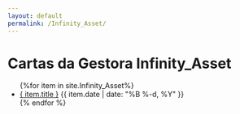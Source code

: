 ```yaml
---
layout: default
permalink: /Infinity_Asset/
---
```


<h1>Cartas da Gestora Infinity_Asset</h1>
<ul>
{%for item in site.Infinity_Asset%}
  <li>
    <a href="{ site.baseurl }{ item.url }">{ item.title }</a>
<span>{{ item.date | date: "%B %-d, %Y" }}</span>
  </li>
    {% endfor %}
</ul>

